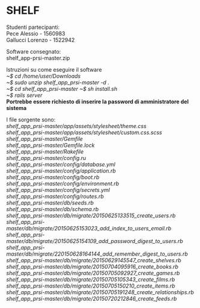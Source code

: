 # SHELF
Studenti partecipanti: <br>
  Pece Alessio - 1560983 <br>
  Gallucci Lorenzo - 1522942 
  
Software consegnato: <br>
  shelf_app-prsi-master.zip
  
Istruzioni su come eseguire il software <br>
  <i>~$ cd /home/user/Downloads </i><br>
  <i>~$ sudo unzip shelf_app_prsi-master -d .</i> <br>
  <i>~$ cd shelf_app_prsi-master </i>
  <i>~$ sh install.sh </i><br>
  <i>~$ rails server </i><br>
  <b>Portrebbe essere richiesto di inserire la password di amministratore del sistema </b>

I file sorgente sono: <br>
<i>shelf_app_prsi-master/app/assets/stylesheet/theme.css</i><br>
<i>shelf_app_prsi-master/app/assets/stylesheet/custom.css.scss</i><br>
<i>shelf_app_prsi-master/Gemfile</i><br>
<i>shelf_app_prsi-master/Gemfile.lock</i><br>
<i>shelf_app_prsi-master/Rakefile</i><br>
<i>shelf_app_prsi-master/config.ru</i><br>
<i>shelf_app_prsi-master/config/database.yml</i><br>
<i>shelf_app_prsi-master/config/application.rb</i><br>
<i>shelf_app_prsi-master/config/boot.rb</i><br>
<i>shelf_app_prsi-master/config/environment.rb</i><br>
<i>shelf_app_prsi-master/config/secrets.yml</i><br>
<i>shelf_app_prsi-master/config/routes.rb</i><br>
<i>shelf_app_prsi-master/db/seeds.rb</i><br>
<i>shelf_app_prsi-master/db/schema.rb</i><br>
<i>shelf_app_prsi-master/db/migrate/20150625133515_create_users.rb</i><br>
<i>shelf_app_prsi-master/db/migrate/20150625153023_add_index_to_users_email.rb</i><br>
<i>shelf_app_prsi-master/db/migrate/20150625154109_add_password_digest_to_users.rb</i><br>
<i>shelf_app_prsi-master/db/migrate/220150628164144_add_remember_digest_to_users.rb</i><br>
<i>shelf_app_prsi-master/db/migrate/20150629145547_create_shelves.rb</i><br>
<i>shelf_app_prsi-master/db/migrate/20150704095916_create_books.rb</i><br>
<i>shelf_app_prsi-master/db/migrate/20150705092927_create_games.rb</i><br>
<i>shelf_app_prsi-master/db/migrate/20150705105343_create_films.rb</i><br>
<i>shelf_app_prsi-master/db/migrate/20150705150210_create_items.rb</i><br>
<i>shelf_app_prsi-master/db/migrate/20150705191248_create_relationships.rb</i><br>
<i>shelf_app_prsi-master/db/migrate/20150720212846_create_feeds.rb</i><br>


